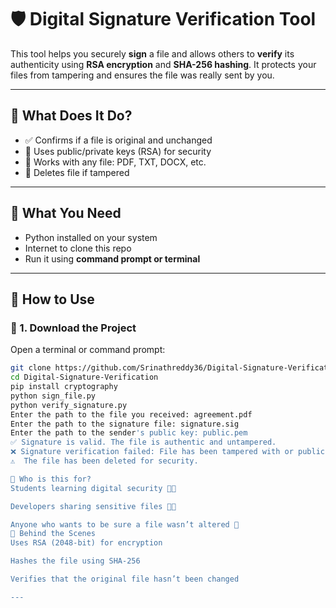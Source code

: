 # 🛡️ Digital Signature Verification Tool

This tool helps you securely **sign** a file and allows others to **verify** its authenticity using **RSA encryption** and **SHA-256 hashing**. It protects your files from tampering and ensures the file was really sent by you.

---

## 📌 What Does It Do?

- ✅ Confirms if a file is original and unchanged  
- 🔐 Uses public/private keys (RSA) for security  
- 🧾 Works with any file: PDF, TXT, DOCX, etc.  
- 🚫 Deletes file if tampered

---

## 🧰 What You Need

- Python installed on your system  
- Internet to clone this repo  
- Run it using **command prompt or terminal**

---

## 🧾 How to Use

### 🔽 1. Download the Project

Open a terminal or command prompt:

```bash
git clone https://github.com/Srinathreddy36/Digital-Signature-Verification.git
cd Digital-Signature-Verification
pip install cryptography
python sign_file.py
python verify_signature.py
Enter the path to the file you received: agreement.pdf
Enter the path to the signature file: signature.sig
Enter the path to the sender's public key: public.pem
✅ Signature is valid. The file is authentic and untampered.
❌ Signature verification failed: File has been tampered with or public key is invalid.
⚠️  The file has been deleted for security.

🙋 Who is this for?
Students learning digital security 🧑‍🎓

Developers sharing sensitive files 👩‍💻

Anyone who wants to be sure a file wasn’t altered 🔐
🧠 Behind the Scenes
Uses RSA (2048-bit) for encryption

Hashes the file using SHA-256

Verifies that the original file hasn’t been changed

---
